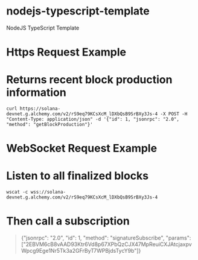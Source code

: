 # nodejs-typescript-template

NodeJS TypeScript Template

# Https Request Example

# Returns recent block production information

```
curl https://solana-devnet.g.alchemy.com/v2/rS9eq79KCsXcM_lDXbQsB9SrBXy3Js-4 -X POST -H "Content-Type: application/json" -d '{"id": 1, "jsonrpc": "2.0", "method": "getBlockProduction"}'
```

# WebSocket Request Example

# Listen to all finalized blocks

```
wscat -c wss://solana-devnet.g.alchemy.com/v2/rS9eq79KCsXcM_lDXbQsB9SrBXy3Js-4
```

# Then call a subscription

> {"jsonrpc": "2.0", "id": 1, "method": "signatureSubscribe", "params": ["2EBVM6cB8vAAD93Ktr6Vd8p67XPbQzCJX47MpReuiCXJAtcjaxpvWpcg9Ege1Nr5Tk3a2GFrByT7WPBjdsTycY9b"]}
